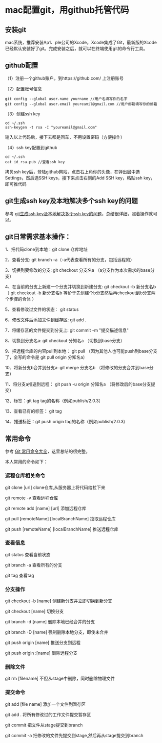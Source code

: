 # mac配置git，用github托管代码

## 安装git

mac系统，推荐安装Ap1、ple公司的Xcode，Xcode集成了Git，最新版的Xcode已经默认安装好了git。完成安装之后，就可以在终端使用git的命令行工具。

## github配置
（1）注册一个github账户。到https://github.com/ 上注册账号

（2）配置账号信息

````
git config --global user.name yourname //用户名填写你的名字
git config --global user.email youreamil@gmail.com //用户邮箱填写你的邮箱

````
（3）创建ssh key

````
cd ~/.ssh
ssh-keygen -t rsa -C "youreamil@gmail.com"

````
输入以上代码后，接下去都是回车，不用设置密码（方便操作）

（4）ssh key配置到github

````
cd ~/.ssh
cat id_rsa.pub //查看ssh key

````
拷贝ssh key后，登陆github网站，点击右上角你的头像，在弹出层中选Settings，然后选SSH keys，接下来点击右侧的Add SSH key，粘贴ssh key，即可推代码

## git生成ssh key及本地解决多个ssh key的问题

参考 [git生成ssh key及本地解决多个ssh key的问题](http://riny.net/2014/git-ssh-key/)，总结很详细，照着操作就可以。

## git日常需求基本操作：

1、把代码clone到本地：git clone 仓库地址

2、查看分支:  git branch -a（-a代表查看所有的分支，包括远程的）

3、切换到要修改的分支: git checkout 分支名a （a分支作为本次需求的base分支）

4、在当前的分支上新建一个分支并切换到新建分支:  git checkout -b 新分支名b （ git checkout -b 新分支名b 等价于先创建个b分支然后再checkout到b分支两个步骤的合体 ）

5、查看修改过文件的状态： git status

6、修改文件后添加文件到缓存区:  git add .

7、将缓存区的文件提交到分支上:  git commit -m "提交描述信息"

8、切换到分支名a:  git checkout 分知名a （切换到base分支）

9、把远程仓库的内容pull到本地： git pull （因为其他人也可能push到base分支了，全写的命令是 git pull origin 分知名a）

10、将新分支b合并到分支a:  git merge 分支名b （将修改的分支合并到base分支）

11、将分支a推送到远程： git  push -u origin 分知名a （将修改后的base分支提交）

12、标签：git tag tag的名称（例如publish/2.0.3）

13、查看已有的标签： git tag

14、推送标签：git push origin tag的名称（例如publish/2.0.3）


## 常用命令
参考 [Git 常用命令大全](http://blog.csdn.net/dengsilinming/article/details/8000622)，这里总结的很完整。


本人常用的命令如下：
### 远程仓库相关命令
git clone [url]   clone仓库,从服务器上将代码给拉下来

git remote -v  查看远程仓库

git remote add [name] [url] 添加远程仓库

git pull [remoteName] [localBranchName] 拉取远程仓库

git push [remoteName] [localBranchName]  推送远程仓库

### 查看信息
git status 查看当前状态

git branch -a 查看所有的分支

git tag 查看tag

### 分支操作

git checkout -b [name]  创建新分支并立即切换到新分支

git checkout [name]  切换分支

git branch -d [name] 删除本地已经合并的分支

git branch -D [name] 强制删除本地分支，即使未合并

git push origin [name]   推送分支到远程

git push origin :[name] 删除远程分支

### 删除文件

git rm [filename] 不但从stage中删除，同时删除物理文件

### 提交命令

git add [file name] 添加一个文件到暂存区

git add .  将所有修改过的工作文件提交暂存区

git commit 把文件从stage提交到branch

git commit -a 把修改的文件先提交到stage,然后再从stage提交到branch






